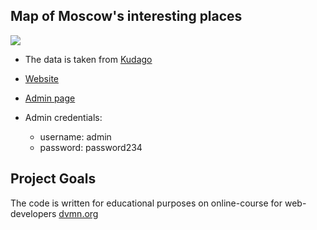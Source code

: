 ## Map of Moscow's interesting places

<img src="media/ezgif.com-gif-maker_4nWhtfQ.gif">

- The data is taken from [Kudago](https://kudago.com/msk/)

- [Website](http://kozyrsergey.pythonanywhere.com/)

- [Admin page](http://kozyrsergey.pythonanywhere.com/admin)

- Admin credentials:
    - username: admin
    - password: password234

## Project Goals
The code is written for educational purposes on online-course for web-developers [dvmn.org](dvmn.org)